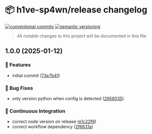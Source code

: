 # 📦 h1ve-sp4wn/release changelog

[![conventional commits](https://img.shields.io/badge/conventional%20commits-1.0.0-yellow.svg)](https://conventionalcommits.org)
[![semantic versioning](https://img.shields.io/badge/semantic%20versioning-2.0.0-green.svg)](https://semver.org)

> All notable changes to this project will be documented in this file

## 1.0.0 (2025-01-12)

### 🍕 Features

* initial commit ([73e7b41](https://github.com/h1ve-sp4wn/release/commit/73e7b41f2b519b5c234f23dcbcec791fd158d88a))

### 🐛 Bug Fixes

* only version python when config is detected ([2956035](https://github.com/h1ve-sp4wn/release/commit/29560354f303faf89d36884d0ee8494480f50bdb))

### 🔁 Continuous Integration

* correct node version on release ([e1c22f9](https://github.com/h1ve-sp4wn/release/commit/e1c22f98f724bbd75791c006726bfe525a1fea7e))
* correct workflow dependency ([2f6631a](https://github.com/h1ve-sp4wn/release/commit/2f6631a6fe180ad8c3ef908d5f00ee53fece6bfc))
